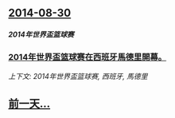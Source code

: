 ## [2014-08-30](/news/2014/08/30/index.md)

##### 2014年世界盃篮球赛
### [2014年世界盃篮球赛在西班牙馬德里開幕。 ](/news/2014/08/30/2014年世界盃篮球赛在西班牙馬德里開幕.md)
_上下文: 2014年世界盃篮球赛, 西班牙, 馬德里_

## [前一天...](/news/2014/08/28/index.md)

